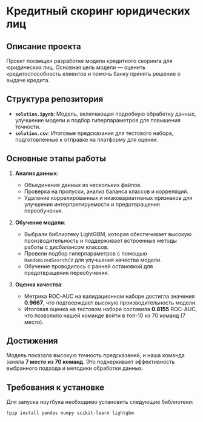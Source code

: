 # Кредитный скоринг юридических лиц

## Описание проекта

Проект посвящен разработке модели кредитного скоринга для юридических лиц. Основная цель модели — оценить кредитоспособность клиентов и помочь банку принять решение о выдаче кредита.

## Структура репозитория

- **`solution.ipynb`**: Модель, включающая подробную обработку данных, улучшение модели и подбор гиперпараметров для повышения точности.
- **`solution.csv`**: Итоговые предсказания для тестового набора, подготовленные к отправке на платформу для оценки.

## Основные этапы работы

1. **Анализ данных**: 
   - Объединение данных из нескольких файлов.
   - Проверка на пропуски, анализ баланса классов и корреляций.
   - Удаление коррелированных и низковариативных признаков для улучшения интерпретируемости и предотвращения переобучения.

2. **Обучение модели**:
   - Выбрали библиотеку LightGBM, которая обеспечивает высокую производительность и поддерживает встроенные методы работы с дисбалансом классов.
   - Провели подбор гиперпараметров с помощью `RandomizedSearchCV` для улучшения качества модели.
   - Обучение проводилось с ранней остановкой для предотвращения переобучения.

3. **Оценка качества**:
   - Метрика ROC-AUC на валидационном наборе достигла значения **0.9667**, что подтверждает высокую производительность модели.
   - Итоговая оценка на тестовом наборе составила **0.8155** ROC-AUC, что позволило нашей команде войти в топ-10 из 70 команд (7 место).

## Достижения

Модель показала высокую точность предсказаний, и наша команда заняла **7 место из 70 команд**. Это подчеркивает эффективность выбранного подхода и методики обработки данных.

## Требования к установке

Для запуска ноутбука необходимо установить следующие библиотеки:
```bash
!pip install pandas numpy scikit-learn lightgbm
